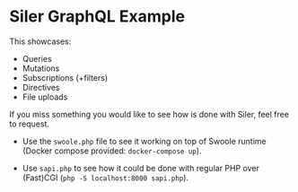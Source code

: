 # Siler GraphQL Example

This showcases:
- Queries
- Mutations
- Subscriptions (+filters)
- Directives
- File uploads

If you miss something you would like to see how is done with Siler, feel free to request.

- Use the `swoole.php` file to see it working on top of Swoole runtime (Docker compose provided: `docker-compose up`).

- Use `sapi.php` to see how it could be done with regular PHP over (Fast)CGI (`php -S localhost:8000 sapi.php`).
